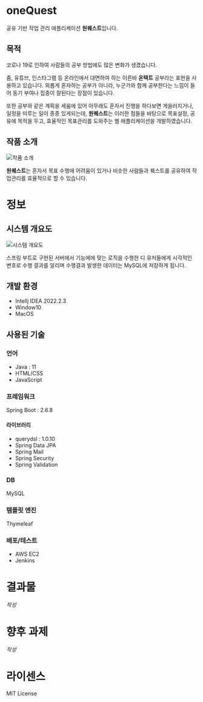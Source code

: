 # oneQuest

공유 기반 작업 관리 애플리케이션 **원퀘스트**입니다.

## 목적

코로나 19로 인하여 사람들의 공부 방법에도 많은 변화가 생겼습니다.

줌, 유튜브, 인스타그램 등 온라인에서 대면하여 하는 이른바 **온택트** 공부라는 표현을 사용하고 있습니다. 외롭게 혼자하는 공부가 아니라, 누군가와 함께 공부한다는 느낌이 들어 동기 부여나 집중이 잘된다는 장점이 있습니다.

또한 공부와 같은 계획을 세움에 있어 아무래도 혼자서 진행을 하다보면 게을러지거나, 일정을 미루는 일이 종종 있게되는데, **원퀘스트**는 이러한 점들을 바탕으로 목표설정, 공유에 목적을 두고, 효율적인 목표관리를 도와주는 웹 애플리케이션을 개발하였습니다.

## 작품 소개

![작품 소개](https://s3.us-west-2.amazonaws.com/secure.notion-static.com/607a30fa-cf53-4948-86fc-0a861ad207b5/2022-11-08_16-15-00.png?X-Amz-Algorithm=AWS4-HMAC-SHA256&X-Amz-Content-Sha256=UNSIGNED-PAYLOAD&X-Amz-Credential=AKIAT73L2G45EIPT3X45%2F20221108%2Fus-west-2%2Fs3%2Faws4_request&X-Amz-Date=20221108T071510Z&X-Amz-Expires=86400&X-Amz-Signature=8e6459ddd503429b777bb96059f1b1bf090b4bbdac746bfd07508744ef9ab463&X-Amz-SignedHeaders=host&response-content-disposition=filename%3D%222022-11-08_16-15-00.png%22&x-id=GetObject)

**원퀘스트**는 혼자서 목표 수행에 어려움이 있거나 비슷한 사람들과 퀘스트를 공유하여 작업관리를 효율적으로 할 수 있습니다.

# 정보

## 시스템 개요도

![시스템 개요도](https://s3.us-west-2.amazonaws.com/secure.notion-static.com/3d5ba171-e754-4d2f-8cea-d62fe097e7c0/2022-11-08_16-24-25.png?X-Amz-Algorithm=AWS4-HMAC-SHA256&X-Amz-Content-Sha256=UNSIGNED-PAYLOAD&X-Amz-Credential=AKIAT73L2G45EIPT3X45%2F20221108%2Fus-west-2%2Fs3%2Faws4_request&X-Amz-Date=20221108T072458Z&X-Amz-Expires=86400&X-Amz-Signature=b54aad27402a7a4bbdc35319ef9c0f71cb87ec1731764dd8f6238847539cf529&X-Amz-SignedHeaders=host&response-content-disposition=filename%3D%222022-11-08_16-24-25.png%22&x-id=GetObject)

스프링 부트로 구현된 서버에서 기능에에 맞는 로직을 수행한 디 유저들에게 시각적인 변호로 수행 결과를 알리며 수행결과 발생한 데이터는 MySQL에 저장하게 됩니다.

## 개발 환경

- Intellj IDEA 2022.2.3
- Window10
- MacOS

## 사용된 기술

### 언어

- Java : 11
- HTML/CSS
- JavaScript

### 프레임워크

Spring Boot : 2.6.8

#### 라이브러리

- querydsl : 1.0.10
- Spring Data JPA
- Spring Mail
- Spring Security
- Spring Validation

### DB

MySQL

### 템플릿 엔진

Thymeleaf

### 배포/테스트

- AWS EC2
- Jenkins

# 결과물

*작성*

# 향후 과제

*작성*

# 라이센스

MIT License

